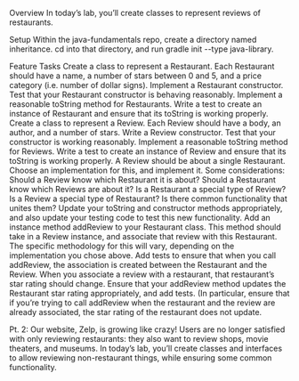 Overview
In today’s lab, you’ll create classes to represent reviews of restaurants.

Setup
Within the java-fundamentals repo, create a directory named inheritance. cd into that directory, and run gradle init --type java-library.

Feature Tasks
Create a class to represent a Restaurant. Each Restaurant should have a name, a number of stars between 0 and 5, and a price category (i.e. number of dollar signs).
Implement a Restaurant constructor.
Test that your Restaurant constructor is behaving reasonably.
Implement a reasonable toString method for Restaurants.
Write a test to create an instance of Restaurant and ensure that its toString is working properly.
Create a class to represent a Review. Each Review should have a body, an author, and a number of stars.
Write a Review constructor.
Test that your constructor is working reasonably.
Implement a reasonable toString method for Reviews.
Write a test to create an instance of Review and ensure that its toString is working properly.
A Review should be about a single Restaurant. Choose an implementation for this, and implement it. Some considerations:
Should a Review know which Restaurant it is about?
Should a Restaurant know which Reviews are about it?
Is a Restaurant a special type of Review? Is a Review a special type of Restaurant? Is there common functionality that unites them?
Update your toString and constructor methods appropriately, and also update your testing code to test this new functionality.
Add an instance method addReview to your Restaurant class. This method should take in a Review instance, and associate that review with this Restaurant. The specific methodology for this will vary, depending on the implementation you chose above.
Add tests to ensure that when you call addReview, the association is created between the Restaurant and the Review.
When you associate a review with a restaurant, that restaurant’s star rating should change. Ensure that your addReview method updates the Restaurant star rating appropriately, and add tests. (In particular, ensure that if you’re trying to call addReview when the restaurant and the review are already associated, the star rating of the restaurant does not update.


Pt. 2:
Our website, Zelp, is growing like crazy! Users are no longer satisfied with only reviewing restaurants: they also want to review shops, movie theaters, and museums. In today’s lab, you’ll create classes and interfaces to allow reviewing non-restaurant things, while ensuring some common functionality.

